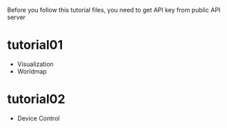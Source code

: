 Before you follow this tutorial files, you need to get API key from public API server

# tutorial01
- Visualization
- Worldmap

# tutorial02
- Device Control
